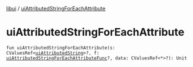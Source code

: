 [libui](README.md) / [uiAttributedStringForEachAttribute](ui-attributed-string-for-each-attribute.md)

# uiAttributedStringForEachAttribute

`fun uiAttributedStringForEachAttribute(s: CValuesRef<`[`uiAttributedString`](ui-attributed-string.md)`>?, f: `[`uiAttributedStringForEachAttributeFunc`](ui-attributed-string-for-each-attribute-func.md)`?, data: CValuesRef<*>?): Unit`
